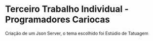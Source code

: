 <h1>Terceiro Trabalho Individual - Programadores Cariocas</h1>


Criação de um Json Server, o tema escolhido foi Estúdio de Tatuagem
